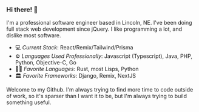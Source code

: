 ### Hi there! 👋

I'm a professional software engineer based in Lincoln, NE.  I've been doing full stack web development since jQuery.  I like programming a lot, and dislike most software.  

* 💻 *Current Stack*: React/Remix/Tailwind/Prisma
* ⚙ *Languages Used Professionally*: Javascript (Typescript), Java, PHP, Python, Objective-C, Go
* 👩‍💻 *Favorite Languages*: Rust, most Lisps, Python
* 🏛 *Favorite Frameworks*: Django, Remix, NextJS

Welcome to my Github.  I'm always trying to find more time to code outside of work, so it's sparser than I want it to be, but I'm always trying to build something useful.
